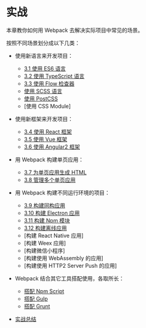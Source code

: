 # 实战
本章教你如何用 Webpack 去解决实际项目中常见的场景。

按照不同场景划分成以下几类：

- 使用新语言来开发项目：

  - [3.1 使用 ES6 语言](3.1使用ES6语言.md)
  - [3.2 使用 TypeScript 语言](3.2使用TypeScript语言.md)
  - [3.3 使用 Flow 检查器](3.3使用Flow检查器.md)
  - [使用 SCSS 语言](3.4使用SCSS语言.md)
  - [使用 PostCSS](3.5使用PostCSS.md)
  - [使用 CSS Module]
  
- 使用新框架来开发项目：

  - [3.4 使用 React 框架](3.4使用React框架.md)
  - [3.5 使用 Vue 框架](3.5使用Vue框架.md)
  - [3.6 使用 Angular2 框架](3.6使用Angular2框架.md)
  
- 用 Webpack 构建单页应用：

  - [3.7 为单页应用生成 HTML](3.7为单页应用生成HTML.md)
  - [3.8 管理多个单页应用](3.8管理多个单页应用.md)
  
- 用 Webpack 构建不同运行环境的项目：

  - [3.9 构建同构应用](3.9构建同构应用.md)
  - [3.10 构建 Electron 应用](3.10构建Electron应用.md)
  - [3.11 构建 Npm 模块](3.11构建Npm模块.md)
  - [3.12 构建离线应用](3.12构建离线应用.md)
  - [构建 React Native 应用]
  - [构建 Weex 应用]
  - [构建微信小程序]
  - [构建使用 WebAssembly 的应用]
  - [构建使用 HTTP2 Server Push 的应用]
  
- Webpack 结合其它工具搭配使用，各取所长：
  - [搭配 Npm Script](3.13搭配NpmScript.md)
  - [搭配 Gulp]()
  - [搭配 Grunt]()
  
- [实战总结]()
  
